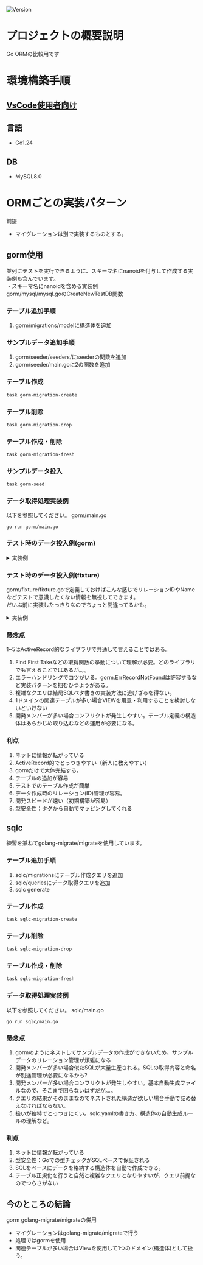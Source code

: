 ![Version](https://img.shields.io/badge/Version-1.0.0-green)
# プロジェクトの概要説明
Go ORMの比較用です
# 環境構築手順
## [VsCode使用者向け](./docs/VsCodeDevContainer.md)
## 言語
* Go1.24
## DB
* MySQL8.0
# ORMごとの実装パターン
前提
- マイグレーションは別で実装するものとする。
## gorm使用
並列にテストを実行できるように、スキーマ名にnanoidを付与して作成する実装例も含んでいます。<br>
・スキーマ名にnanoidを含める実装例<br>
gorm/mysql/mysql.goのCreateNewTestDB関数

### テーブル追加手順
1. gorm/migrations/modelに構造体を追加
### サンプルデータ追加手順
1. gorm/seeder/seeders/にseederの関数を追加
2. gorm/seeder/main.goに2の関数を追加
### テーブル作成
```bash
task gorm-migration-create
```
### テーブル削除
```bash
task gorm-migration-drop
```
### テーブル作成・削除
```bash
task gorm-migration-fresh
```
### サンプルデータ投入
```bash
task gorm-seed
```
### データ取得処理実装例
以下を参照してください。
gorm/main.go
```
go run gorm/main.go
```
### テスト時のデータ投入例(gorm)

<details>
<summary>実装例</summary>

``` go
// CreateData はテストデータを作成します。
func CreateData(t *testing.T, conn *pkgmysql.MySQL) {
	user := model.User{
		UserName: "test_user",
		Posts: []model.Post{
			{
				Title: "Post 1",
				Comments: []model.Comment{
					{
						Content: "Comment A",
						Replies: []model.Reply{
							{Content: "Reply A-1"},
							{Content: "Reply A-2"},
						},
					},
					{
						Content: "Comment B",
						Replies: []model.Reply{
							{Content: "Reply B-1"},
						},
					},
				},
			},
		},
	}

	if err := tx.Create(&user).Error; err != nil {
		log.Fatal(err)
	}
}
```
</details>

### テスト時のデータ投入例(fixture)
gorm/fixture/fixture.goで定義しておけばこんな感じでリレーションIDやNameなどテストで意識したくない情報を無視してできます。<br>
だいぶ前に実装したっきりなのでちょっと間違ってるかも。
<details>
<summary>実装例</summary>

``` go
// CreateData はテストデータを作成します。
func CreateData(t *testing.T, conn *pkgmysql.MySQL) {
	f := fixture.Build(t,
		user1.
		Connect(chatRoom).
		Connect(
			fixture.ChatMessage(func(cm *model.ChatMessage) {
				cm.Message = "テスト1"
				cm.CreatedAt = timeDate
			}),
		),
		Connect(chatRoom2).
		Connect(
			fixture.ChatMessage(func(cm *model.ChatMessage) {
				cm.Message = "テスト4"
				cm.CreatedAt = timeDate
			}),
		),
	)

	f.Setup(t, conn)
}
```
</details>

### 懸念点
1~5はActiveRecord的なライブラリで共通して言えることではある。<br>
1. Find First Takeなどの取得関数の挙動について理解が必要。どのライブラリでも言えることではあるが。。。
2. エラーハンドリングでコツがいる。gorm.ErrRecordNotFoundは許容するなど実装パターンを掴むひつようがある。
3. 複雑なクエリは結局SQLベタ書きの実装方法に逃げざるを得ない。
4. 1ドメインの関連テーブルが多い場合VIEWを用意・利用することを検討しないといけない
5. 開発メンバーが多い場合コンフリクトが発生しやすい。テーブル定義の構造体はあらかじめ取り込むなどの運用が必要になる。
### 利点
1. ネットに情報が転がっている
2. ActiveRecord的でとっつきやすい（新人に教えやすい）
3. gormだけで大体完結する。
4. テーブルの追加が容易
5. テストでのテーブル作成が簡単
6. データ作成時のリレーション(ID)管理が容易。
7. 開発スピードが速い（初期構築が容易）
8. 型安全性：タグから自動でマッピングしてくれる
## sqlc
練習を兼ねてgolang-migrate/migrateを使用しています。
### テーブル追加手順
1. sqlc/migrationsにテーブル作成クエリを追加
2. sqlc/queriesにデータ取得クエリを追加
3. sqlc generate
### テーブル作成
```bash
task sqlc-migration-create
```
### テーブル削除
```bash
task sqlc-migration-drop
```
### テーブル作成・削除
```bash
task sqlc-migration-fresh
```
### データ取得処理実装例
以下を参照してください。
sqlc/main.go
```
go run sqlc/main.go
```
### 懸念点
1. gormのようにネストしてサンプルデータの作成ができないため、サンプルデータのリレーション管理が煩雑になる
2. 開発メンバーが多い場合似たSQLが大量生産される。SQLの取得内容と命名が別途管理が必要になるかも?
3. 開発メンバーが多い場合コンフリクトが発生しやすい。基本自動生成ファイルなので、そこまで困らないはずだが。。。
4. クエリの結果がそのままなのでネストされた構造が欲しい場合手動で詰め替えなければならない。
5. 扱いが独特でとっつきにくい。sqlc.yamlの書き方、構造体の自動生成ルールの理解など。
### 利点
1. ネットに情報が転がっている
2. 型安全性：Goでの型チェックがSQLベースで保証される
3. SQLをベースにデータを格納する構造体を自動で作成できる。
4. テーブル正規化を行うと自然と複雑なクエリとなりやすいが、クエリ前提なのでつらさがない
## 今のところの結論
gorm golang-migrate/migrateの併用<br>
- マイグレーションはgolang-migrate/migrateで行う
- 処理ではgormを使用
- 関連テーブルが多い場合はViewを使用して1つのドメイン(構造体)として扱う。
